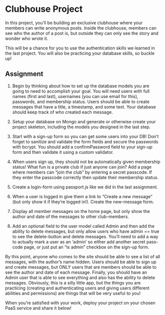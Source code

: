 # Clubhouse Project

In this project, you'll be building an exclusive clubhouse where your members can write anonymous posts. Inside the clubhouse, members can see who the author of a post is, but outside they can only see the story and wonder who wrote it.

This will be a chance for you to use the authentication skills we learned in the last project. You will also be practicing your database skills, so buckle up!

## Assignment

1. Begin by thinking about how to set up the database models you are going to need to accomplish your goal. You will need users with full names (first and last), usernames (you can use email for this), passwords, and membership status. Users should be able to create messages that have a title, a timestamp, and some text. Your database should keep track of who created each message.
   
2. Setup your database on Mongo and generate or otherwise create your project skeleton, including the models you designed in the last step.
   
3. Start with a sign-up form so you can get some users into your DB! Don’t forget to sanitize and validate the form fields and secure the passwords with bcrypt. You should add a confirmPassword field to your sign-up form and then validate it using a custom validator.
   
4. When users sign up, they should not be automatically given membership status! What fun is a private club if just anyone can join? Add a page where members can “join the club” by entering a secret passcode. If they enter the passcode correctly then update their membership status.
   
5. Create a login-form using passport.js like we did in the last assignment.
   
6. When a user is logged in give them a link to “Create a new message” (but only show it if they’re logged in!). Create the new-message form.
   
7. Display all member messages on the home page, but only show the author and date of the messages to other club-members.
   
8. Add an optional field to the user model called Admin and then add the ability to delete messages, but only allow users who have admin == true to see the delete-button and delete messages. You’ll need to add a way to actually mark a user as an ‘admin’ so either add another secret pass-code page, or just put an “is admin” checkbox on the sign-up form.
   
By this point, anyone who comes to the site should be able to see a list of all messages, with the author’s name hidden. Users should be able to sign up and create messages, but ONLY users that are members should be able to see the author and date of each message. Finally, you should have an Admin user that is able to see everything and also has the ability to delete messages. Obviously, this is a silly little app, but the things you are practicing (creating and authenticating users and giving users different abilities and permissions) are things that will be very useful to you!

When you’re satisfied with your work, deploy your project on your chosen PaaS service and share it below!
